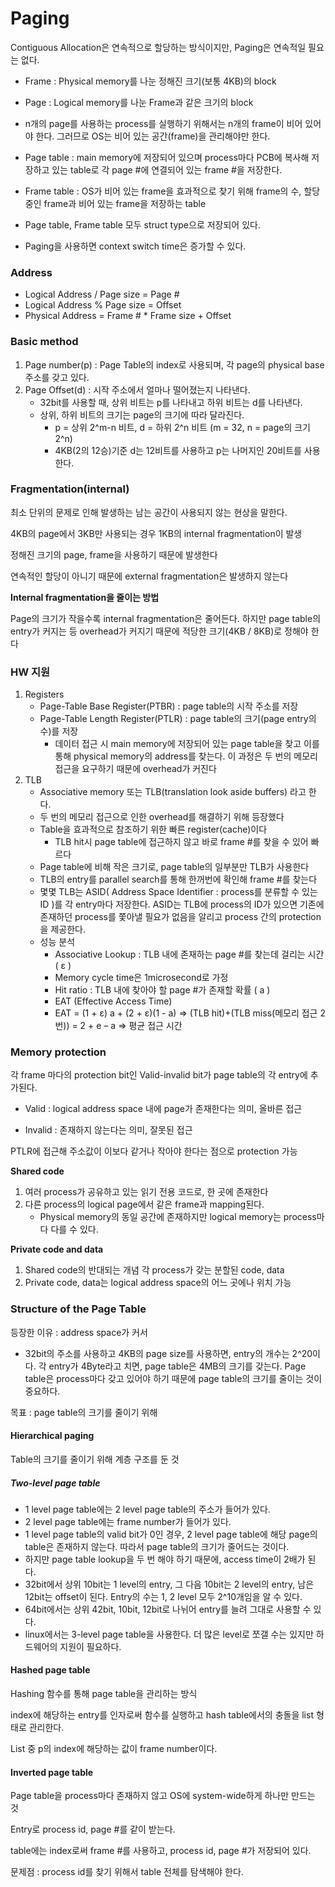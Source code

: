 # Paging

Contiguous Allocation은 연속적으로 할당하는 방식이지만, Paging은 연속적일 필요는 없다.

- Frame : Physical memory를 나눈 정해진 크기(보통 4KB)의 block
- Page : Logical memory를 나눈 Frame과 같은 크기의 block
- n개의 page를 사용하는 process를 실행하기 위해서는 n개의 frame이 비어 있어야 한다. 그러므로 OS는 비어 있는 공간(frame)을 관리해야만 한다.
- Page table : main memory에 저장되어 있으며 process마다 PCB에 복사해 저장하고 있는 table로 각 page #에 연결되어 있는 frame #을 저장한다.
- Frame table : OS가 비어 있는 frame을 효과적으로 찾기 위해 frame의 수, 할당 중인 frame과 비어 있는 frame을 저장하는 table
- Page table, Frame table 모두 struct type으로 저장되어 있다.

- Paging을 사용하면 context switch time은 증가할 수 있다.
### Address

- Logical Address / Page size = Page #
- Logical Address % Page size = Offset
- Physical Address = Frame # * Frame size + Offset

### Basic method

1. Page number(p) : Page Table의 index로 사용되며, 각 page의 physical base 주소를 갖고 있다.
2. Page Offset(d) : 시작 주소에서 얼마나 떨어졌는지 나타낸다.
   - 32bit를 사용할 때, 상위 비트는 p를 나타내고 하위 비트는 d를 나타낸다.
   - 상위, 하위 비트의 크기는 page의 크기에 따라 달라진다.
     - p = 상위 2^m-n 비트, d = 하위 2^n 비트 (m = 32, n = page의 크기 2^n)
     - 4KB(2의 12승)기준 d는 12비트를 사용하고 p는 나머지인 20비트를 사용한다.

### Fragmentation(internal)

최소 단위의 문제로 인해 발생하는 남는 공간이 사용되지 않는 현상을 말한다.

4KB의 page에서 3KB만 사용되는 경우 1KB의 internal fragmentation이 발생

정해진 크기의 page, frame을 사용하기 때문에 발생한다

연속적인 할당이 아니기 때문에 external fragmentation은 발생하지 않는다

**Internal fragmentation을 줄이는 방법**

Page의 크기가 작을수록 internal fragmentation은 줄어든다. 하지만 page table의 entry가 커지는 등 overhead가 커지기 때문에 적당한 크기(4KB / 8KB)로 정해야 한다

### HW 지원

1. Registers
   - Page-Table Base Register(PTBR) : page table의 시작 주소를 저장
   - Page-Table Length Register(PTLR) : page table의 크기(page entry의 수)를 저장
     - 데이터 접근 시 main memory에 저장되어 있는 page table을 찾고 이를 통해 physical memory의 address를 찾는다. 이 과정은 두 번의 메모리 접근을 요구하기 때문에 overhead가 커진다
2. TLB
   - Associative memory 또는 TLB(translation look aside buffers) 라고 한다.
   - 두 번의 메모리 접근으로 인한 overhead를 해결하기 위해 등장했다
   - Table을 효과적으로 참조하기 위한 빠른 register(cache)이다
     - TLB hit시 page table에 접근하지 않고 바로 frame #를 찾을 수 있어 빠르다
   - Page table에 비해 작은 크기로, page table의 일부분만 TLB가 사용한다
   - TLB의 entry를 parallel search를 통해 한꺼번에 확인해 frame #를 찾는다
   - 몇몇 TLB는 ASID( Address Space Identifier : process를 분류할 수 있는 ID )를 각 entry마다 저장한다. ASID는 TLB에 process의 ID가 있으면 기존에 존재하던 process를 쫓아낼 필요가 없음을 알리고 process 간의 protection을 제공한다.
   - 성능 분석
     - Associative Lookup : TLB 내에 존재하는 page #를 찾는데 걸리는 시간 ( ε )
     - Memory cycle time은 1microsecond로 가정
     - Hit ratio : TLB 내에 찾아야 할 page #가 존재할 확률 ( a )
     - EAT (Effective Access Time)
     - EAT = (1 + ε) a + (2 + ε)(1 - a) =&gt; (TLB hit)+(TLB miss(메모리 접근 2번))
       = 2 + e – a =&gt; 평균 접근 시간

### Memory protection

각 frame 마다의 protection bit인 Valid-invalid bit가 page table의 각 entry에 추가된다.

- Valid : logical address space 내에 page가 존재한다는 의미, 올바른 접근

- Invalid : 존재하지 않는다는 의미, 잘못된 접근

PTLR에 접근해 주소값이 이보다 같거나 작아야 한다는 점으로 protection 가능

**Shared code**

1. 여러 process가 공유하고 있는 읽기 전용 코드로, 한 곳에 존재한다
2. 다른 process의 logical page에서 같은 frame과 mapping된다.
   - Physical memory의 동일 공간에 존재하지만 logical memory는 process마다 다를 수 있다.

**Private code and data**

1. Shared code의 반대되는 개념 각 process가 갖는 분할된 code, data
2. Private code, data는 logical address space의 어느 곳에나 위치 가능

### Structure of the Page Table

등장한 이유 : address space가 커서

- 32bit의 주소를 사용하고 4KB의 page size를 사용하면, entry의 개수는 2^20이다. 각 entry가 4Byte라고 치면, page table은 4MB의 크기를 갖는다. Page table은 process마다 갖고 있어야 하기 때문에 page table의 크기를 줄이는 것이 중요하다.

목표 : page table의 크기를 줄이기 위해

#### Hierarchical paging

Table의 크기를 줄이기 위해 계층 구조를 둔 것

##### Two-level page table

- 1 level page table에는 2 level page table의 주소가 들어가 있다.
- 2 level page table에는 frame number가 들어가 있다.
- 1 level page table의 valid bit가 0인 경우, 2 level page table에 해당 page의 table은 존재하지 않는다. 따라서 page table의 크기가 줄어드는 것이다.
- 하지만 page table lookup을 두 번 해야 하기 때문에, access time이 2배가 된다.
- 32bit에서 상위 10bit는 1 level의 entry, 그 다음 10bit는 2 level의 entry, 남은 12bit는 offset이 된다. Entry의 수는 1, 2 level 모두 2^10개임을 알 수 있다.
- 64bit에서는 상위 42bit, 10bit, 12bit로 나뉘어 entry를 늘려 그대로 사용할 수 있다.
- linux에서는 3-level page table을 사용한다. 더 많은 level로 쪼갤 수는 있지만 하드웨어의 지원이 필요하다.

#### Hashed page table
Hashing 함수를 통해 page table을 관리하는 방식

index에 해당하는 entry를 인자로써 함수를 실행하고 hash table에서의 충돌을 list 형태로 관리한다.

List 중 p의 index에 해당하는 값이 frame number이다.

#### Inverted page table
Page table을 process마다 존재하지 않고 OS에 system-wide하게 하나만 만드는 것

Entry로 process id, page #를 같이 받는다.

table에는 index로써 frame #를 사용하고, process id, page #가 저장되어 있다.

문제점 : process id를 찾기 위해서 table 전체를 탐색해야 한다.